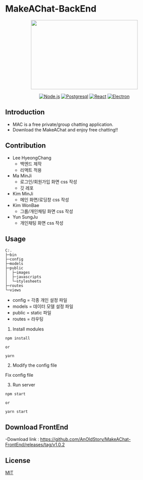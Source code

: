 # MakeAChat-BackEnd

<p align="center">
  <img width="340" height="220" src="https://i.imgur.com/ytnap3p.png">
</p>


<p align="center">
  <a href="https://nodejs.org/ko"><img src="https://img.shields.io/badge/Server-Node.js-green.svg" alt="Node.js"></a>
  <a href="https://www.postgresql.org"><img src="https://img.shields.io/badge/Database-Postgresql-blue.svg" alt="Postgresql"></a>
  <a href="https://reactjs.org/"><img src="https://img.shields.io/badge/FrontEnd-React-9cf.svg" alt="React"></a>
  <a href="https://electronjs.org/"><img src="https://img.shields.io/badge/Packaging-Electron-87F5F5.svg" alt="Electron"></a>
</p>



## Introduction

- MAC is a free private/group chatting application.
- Download the MakeAChat and enjoy free chatting!!



## Contribution

- Lee HyeongChang
  - 백엔드 제작
  - 리액트 적용
- Ma MinJi
  - 로그인/회원가입 화면 css 작성
  - 깃 레포
- Kim MinJi
  - 메인 화면/로딩창 css 작성
- Kim WonBae
  - 그룹/개인채팅 화면 css 작성
- Yun SungJu
  - 개인채팅 화면 css 작성



## Usage

```
C:.
├─bin
├─config
├─models
├─public
│  ├─images
│  ├─javascripts
│  └─stylesheets
├─routes
└─views
```

- config = 각종 개인 설정 파일
- models = 데이터 모델 설정 파일
- public = static 파일
- routes = 라우팅



1. Install modules 
```
npm install

or

yarn
```

2. Modify the config file

Fix config file 

3. Run server
```
npm start 

or 

yarn start
```




## Download FrontEnd

-Download link : https://github.com/AnOldStory/MakeAChat-FrontEnd/releases/tag/v1.0.2



## License

[MIT](https://github.com/AnOldStory/MakeAChat-BackEnd/blob/master/LICENSE)



